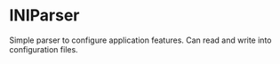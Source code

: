 # INIParser
Simple parser to configure application features. Can read and write into configuration files.

